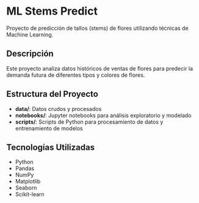 # ML Stems Predict

Proyecto de predicción de tallos (stems) de flores utilizando técnicas de Machine Learning.

## Descripción

Este proyecto analiza datos históricos de ventas de flores para predecir la demanda futura de diferentes tipos y colores de flores.

## Estructura del Proyecto

- **data/**: Datos crudos y procesados
- **notebooks/**: Jupyter notebooks para análisis exploratorio y modelado
- **scripts/**: Scripts de Python para procesamiento de datos y entrenamiento de modelos

## Tecnologías Utilizadas

- Python
- Pandas
- NumPy
- Matplotlib
- Seaborn
- Scikit-learn 